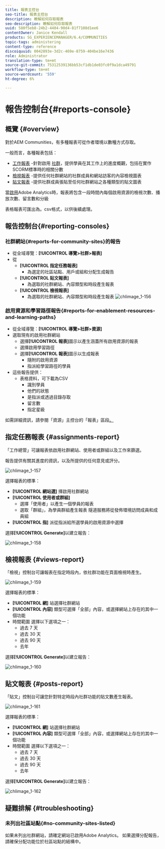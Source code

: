 ```yaml
---
title: 報表主控台
seo-title: 報表主控台
description: 瞭解如何存取報表
seo-description: 瞭解如何存取報表
uuid: 580f5eb8-24b2-4404-90d4-81f7108d1ee6
contentOwner: Janice Kendall
products: SG_EXPERIENCEMANAGER/6.4/COMMUNITIES
topic-tags: administering
content-type: reference
discoiquuid: 0042893e-3d2c-469e-8759-404be16e7436
role: Administrator
translation-type: tm+mt
source-git-commit: 75312539136bb53cf1db1de03fc0f9a1dca49791
workflow-type: tm+mt
source-wordcount: '559'
ht-degree: 6%

---
```



# 報告控制台{#reports-console}

## 概覽 {#overview}

對於AEM Communities，有多種報表可從作者環境以數種方式存取。

一般而言，各種報表包括：

* [工作報表](#assignments-report) -針對啟用 [社群](overview.md#enablement-community)，提供學員在其工作上的進度概觀，包括在實作SCORM標準時的相關分數
* [檢視報表](#views-report) -提供任何社群網站的社群成員和網站訪客的內容檢視圖表
* [貼文報表](#posts-report) -提供社群成員張貼至任何社群網站之各種類型的貼文圖表

當[啟用](sites-console.md#analytics)Adobe Analytics時，報表將包含一段時間內每個啟用資源的檢視次數、播放次數、留言數和分級

表格報表可匯出為。csv格式，以供後續處理。

## 報告控制台{#reporting-consoles}

### 社群網站{#reports-for-community-sites}的報告

* 從全域導覽：**[!UICONTROL 導覽>社群>報表]**
* 從
   * **[!UICONTROL 指定任務報表]**
      * 為選定的社區站點、用戶或組和分配生成報告
   * **[!UICONTROL 貼文報表]**
      * 為選取的社群網站、內容類型和時段產生報表
   * **[!UICONTROL 檢視報表]**
      * 為選取的社群網站、內容類型和時段產生報表
         ![chlimage_1-156](assets/chlimage_1-156.png)

### 啟用資源和學習路徑報告{#reports-for-enablement-resources-and-learning-paths}

* 從全域導覽：**[!UICONTROL 導覽>社群>資源]**
* 選取現有的啟用社群網站
   * 選擇&#x200B;**[!UICONTROL 報表]**&#x200B;圖示以產生涵蓋所有啟用資源的報表
   * 選擇啟用學習路徑
   * 選擇&#x200B;**[!UICONTROL 報表]**&#x200B;圖示以生成報表
      * 隨附的啟用資源
      * 指派給學習路徑的學員
* 這些報告提供：
   * 表格資料，可下載為CSV
      * 識別學員
      * 他們的狀態
      * 是指派或透過目錄存取
      * 留言數
      * 指定星級

如需詳細資訊，請參閱「資源」主控台的「報表」區段[。](resources.md#report)

## 指定任務報表 {#assignments-report}

「工作總管」可讓報表依啟用社群網站、使用者或群組以及工作來篩選。

報告提供有關其進度的資訊，以及所提供的任何意見或評分。

![chlimage_1-157](assets/chlimage_1-157.png)

選擇報表的標準：

* **[!UICONTROL 網站選]**
擇啟用社群網站
* **[!UICONTROL 使用者或群組]**
   * 選擇「使用者」以產生一個學員的報表
   * 選取「群組」，為學員群組產生報表
隧道服務將從發佈環境訪問成員和成員組
* **[!UICONTROL 指]**
派從指派給所選學員的啟用資源中選擇

選擇&#x200B;**[!UICONTROL Generate]**&#x200B;以建立報告：

![chlimage_1-158](assets/chlimage_1-158.png)

## 檢視報表 {#views-report}

「檢視」控制台可讓報表在指定時段內，依社群功能在頁面檢視時產生。

![chlimage_1-159](assets/chlimage_1-159.png)

選擇報表的標準：

* **[!UICONTROL 網]**
站選擇社群網站
* **[!UICONTROL 內容]**
類型可選擇「全部」內容，或選擇網站上存在的其中一個功能
* 時間範圍
選擇以下選項之一：
   * 過去 7 天
   * 過去 30 天
   * 過去 90 天
   * 去年

選擇&#x200B;**[!UICONTROL Generate]**&#x200B;以建立報告：

![chlimage_1-160](assets/chlimage_1-160.png)

## 貼文報表 {#posts-report}

「貼文」控制台可讓您針對特定時段內社群功能的貼文數產生報表。

![chlimage_1-161](assets/chlimage_1-161.png)

選擇報表的標準：

* **[!UICONTROL 網]**
站選擇社群網站
* **[!UICONTROL 內容]**
類型可選擇「全部」內容，或選擇網站上存在的其中一個功能
* 時間範圍
選擇以下選項之一：
   * 過去 7 天
   * 過去 30 天
   * 過去 90 天
   * 去年

選擇&#x200B;**[!UICONTROL Generate]**&#x200B;以建立報告：

![chlimage_1-162](assets/chlimage_1-162.png)

## 疑難排解 {#troubleshooting}

### 未列出社區站點{#no-community-sites-listed}

如果未列出社群網站，請確定網站已啟用Adobe Analytics。 如果選擇分配報告，請確保分配功能位於社區站點的結構中。
